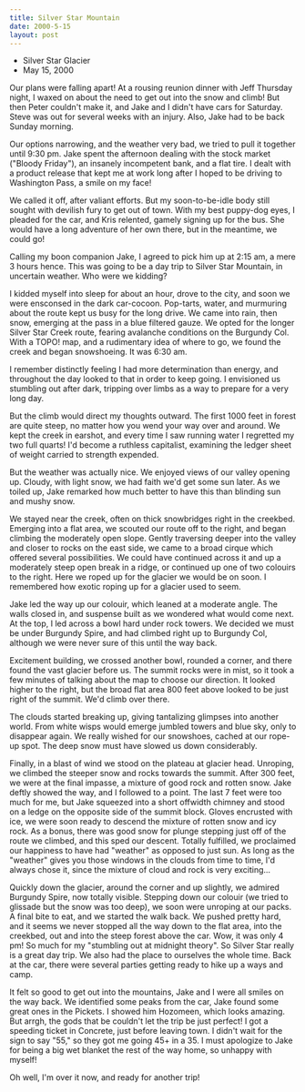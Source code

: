 ```yaml
---
title: Silver Star Mountain
date: 2000-5-15
layout: post
---
```


* Silver Star Glacier
* May 15, 2000

Our plans were falling apart!  At a rousing reunion dinner with Jeff
Thursday night, I waxed on about the need to get out into the snow and
climb!  But then Peter couldn't make it, and Jake and I didn't have
cars for Saturday.  Steve was out for several weeks with an injury.
Also, Jake had to be back Sunday morning.


Our options narrowing, and the weather very bad, we tried to pull it
together until 9:30 pm. Jake spent the afternoon dealing with the
stock market ("Bloody Friday"), an insanely incompetent bank, and a
flat tire. I dealt with a product release that kept me at work long
after I hoped to be driving to Washington Pass, a smile on my face!


We called it off, after valiant efforts. But my soon-to-be-idle body
still sought with devilish fury to get out of town. With my best
puppy-dog eyes, I pleaded for the car, and Kris relented, gamely
signing up for the bus. She would have a long adventure of her own
there, but in the meantime, we could go!


Calling my boon companion Jake, I agreed to pick him up at 2:15 am, a
mere 3 hours hence. This was going to be a day trip to Silver Star
Mountain, in uncertain weather.  Who were we kidding?


I kidded myself into sleep for about an hour, drove to the city, and
soon we were ensconsed in the dark car-cocoon. Pop-tarts, water, and
murmuring about the route kept us busy for the long drive. We came
into rain, then snow, emerging at the pass in a blue filtered
gauze. We opted for the longer Silver Star Creek route, fearing
avalanche conditions on the Burgundy Col. With a TOPO! map, and a
rudimentary idea of where to go, we found the creek and began
snowshoeing. It was 6:30 am.


I remember distinctly feeling I had more determination than energy,
and throughout the day looked to that in order to keep going. I
envisioned us stumbling out after dark, tripping over limbs as a way
to prepare for a very long day.


But the climb would direct my thoughts outward. The first 1000 feet in
forest are quite steep, no matter how you wend your way over and
around. We kept the creek in earshot, and every time I saw running
water I regretted my two full quarts!  I'd become a ruthless
capitalist, examining the ledger sheet of weight carried to strength
expended.


But the weather was actually nice. We enjoyed views of our valley
opening up. Cloudy, with light snow, we had faith we'd get some sun
later. As we toiled up, Jake remarked how much better to have this
than blinding sun and mushy snow.


We stayed near the creek, often on thick snowbridges right in the
creekbed. Emerging into a flat area, we scouted our route off to the
right, and began climbing the moderately open slope. Gently traversing
deeper into the valley and closer to rocks on the east side, we came
to a broad cirque which offered several possibilities.  We could have
continued across it and up a moderately steep open break in a ridge,
or continued up one of two colouirs to the right. Here we roped up for
the glacier we would be on soon. I remembered how exotic roping up for
a glacier used to seem.


Jake led the way up our colouir, which leaned at a moderate angle. The
walls closed in, and suspense built as we wondered what would come
next. At the top, I led across a bowl hard under rock towers. We
decided we must be under Burgundy Spire, and had climbed right up to
Burgundy Col, although we were never sure of this until the way back.


Excitement building, we crossed another bowl, rounded a corner, and
there found the vast glacier before us. The summit rocks were in mist,
so it took a few minutes of talking about the map to choose our
direction. It looked higher to the right, but the broad flat area 800
feet above looked to be just right of the summit. We'd climb over
there.


The clouds started breaking up, giving tantalizing glimpses into
another world. From white wisps would emerge jumbled towers and blue
sky, only to disappear again. We really wished for our snowshoes,
cached at our rope-up spot. The deep snow must have slowed us down
considerably.


Finally, in a blast of wind we stood on the plateau at glacier
head. Unroping, we climbed the steeper snow and rocks towards the
summit. After 300 feet, we were at the final impasse, a mixture of
good rock and rotten snow. Jake deftly showed the way, and I followed
to a point. The last 7 feet were too much for me, but Jake squeezed
into a short offwidth chimney and stood on a ledge on the opposite
side of the summit block. Gloves encrusted with ice, we were soon
ready to descend the mixture of rotten snow and icy rock. As a bonus,
there was good snow for plunge stepping just off of the route we
climbed, and this sped our descent. Totally fulfilled, we proclaimed
our happiness to have had "weather" as opposed to just sun. As long as
the "weather" gives you those windows in the clouds from time to time,
I'd always chose it, since the mixture of cloud and rock is very
exciting...


Quickly down the glacier, around the corner and up slightly, we
admired Burgundy Spire, now totally visible. Stepping down our colouir
(we tried to glissade but the snow was too deep), we soon were
unroping at our packs. A final bite to eat, and we started the walk
back. We pushed pretty hard, and it seems we never stopped all the way
down to the flat area, into the creekbed, out and into the steep
forest above the car. Wow, it was only 4 pm! So much for my "stumbling
out at midnight theory".  So Silver Star really is a great day
trip. We also had the place to ourselves the whole time. Back at the
car, there were several parties getting ready to hike up a ways and
camp.


It felt so good to get out into the mountains, Jake and I were all
smiles on the way back. We identified some peaks from the car, Jake
found some great ones in the Pickets.  I showed him Hozomeen, which
looks amazing. But arrgh, the gods that be couldn't let the trip be
just perfect! I got a speeding ticket in Concrete, just before leaving
town.  I didn't wait for the sign to say "55," so they got me going
45+ in a 35. I must apologize to Jake for being a big wet blanket the
rest of the way home, so unhappy with myself!


Oh well, I'm over it now, and ready for another trip!


